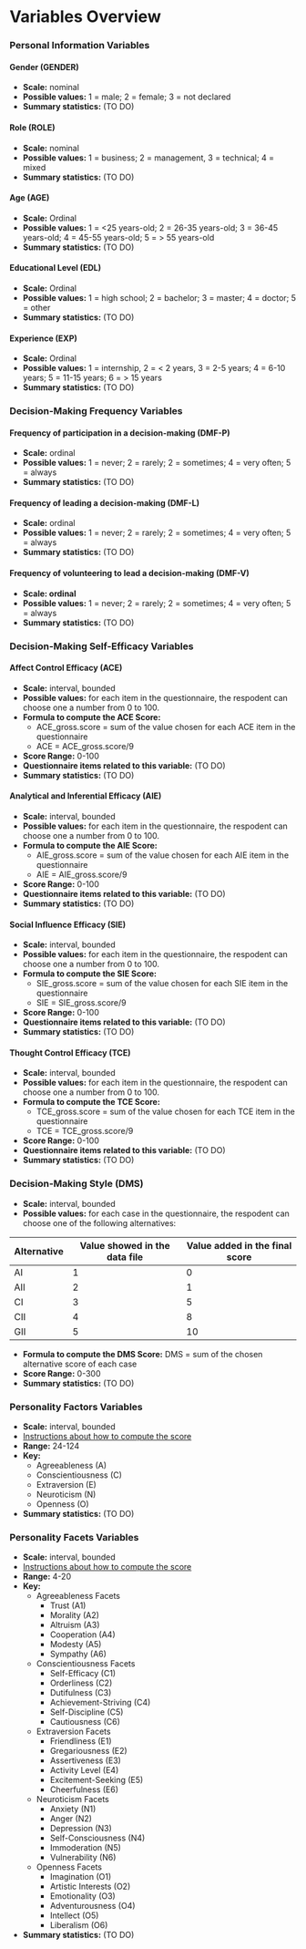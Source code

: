 # Variables Overview

### Personal Information Variables
#### Gender (GENDER)
* **Scale:** nominal
* **Possible values:** 1 = male; 2 = female; 3 = not declared 
* **Summary statistics:** (TO DO)

#### Role (ROLE)
* **Scale:** nominal
* **Possible values:** 1 = business; 2 = management, 3 = technical; 4 = mixed 
* **Summary statistics:** (TO DO)

#### Age (AGE)
* **Scale:** Ordinal
* **Possible values:** 1 = <25 years-old; 2 = 26-35 years-old; 3 = 36-45 years-old; 4 = 45-55 years-old; 5 = > 55 years-old 
* **Summary statistics:** (TO DO)

#### Educational Level (EDL)
* **Scale:** Ordinal
* **Possible values:** 1 = high school; 2 = bachelor; 3 = master; 4 = doctor; 5 = other
* **Summary statistics:** (TO DO)

#### Experience (EXP)
* **Scale:** Ordinal
* **Possible values:** 1 = internship, 2 = < 2 years, 3 = 2-5 years; 4 = 6-10 years; 5 = 11-15 years; 6 = > 15 years
* **Summary statistics:** (TO DO)

### Decision-Making Frequency Variables
#### Frequency of participation in a decision-making (DMF-P)
* **Scale:** ordinal
* **Possible values:**  1 = never; 2 = rarely; 2 = sometimes; 4 = very often; 5 = always
* **Summary statistics:** (TO DO)

#### Frequency of leading a decision-making (DMF-L)
* **Scale:** ordinal
* **Possible values:**  1 = never; 2 = rarely; 2 = sometimes; 4 = very often; 5 = always
* **Summary statistics:** (TO DO)

#### Frequency of volunteering to lead a  decision-making (DMF-V)
* **Scale: ordinal**
* **Possible values:**  1 = never; 2 = rarely; 2 = sometimes; 4 = very often; 5 = always
* **Summary statistics:** (TO DO)

### Decision-Making Self-Efficacy Variables
#### Affect Control Efficacy (ACE)
* **Scale:** interval, bounded
* **Possible values:** for each item in the questionnaire, the respodent can choose one a number from 0 to 100.
* **Formula to compute the ACE Score:** 
  * ACE_gross.score = sum of the value chosen for each ACE item in the questionnaire
  * ACE = ACE_gross.score/9
* **Score Range:** 0-100
* **Questionnaire items related to this variable:** (TO DO)
* **Summary statistics:** (TO DO)

#### Analytical and Inferential Efficacy (AIE)
* **Scale:** interval, bounded
* **Possible values:** for each item in the questionnaire, the respodent can choose one a number from 0 to 100.
* **Formula to compute the AIE Score:**
  * AIE_gross.score = sum of the value chosen for each AIE item in the questionnaire
  * AIE = AIE_gross.score/9
* **Score Range:** 0-100
* **Questionnaire items related to this variable:** (TO DO)
* **Summary statistics:** (TO DO)

#### Social Influence Efficacy (SIE)
* **Scale:** interval, bounded
* **Possible values:** for each item in the questionnaire, the respodent can choose one a number from 0 to 100.
* **Formula to compute the SIE Score:**
  * SIE_gross.score = sum of the value chosen for each SIE item in the questionnaire
  * SIE = SIE_gross.score/9
* **Score Range:** 0-100
* **Questionnaire items related to this variable:** (TO DO)
* **Summary statistics:** (TO DO)

#### Thought Control Efficacy (TCE)
* **Scale:** interval, bounded
* **Possible values:** for each item in the questionnaire, the respodent can choose one a number from 0 to 100.
* **Formula to compute the TCE Score:**
  * TCE_gross.score = sum of the value chosen for each TCE item in the questionnaire
  * TCE = TCE_gross.score/9
* **Score Range:** 0-100
* **Questionnaire items related to this variable:** (TO DO)
* **Summary statistics:** (TO DO)

### Decision-Making Style (DMS)
* **Scale:** interval, bounded
* **Possible values:** for each case in the questionnaire, the respodent can choose one of the following alternatives: 

Alternative | Value showed in the data file | Value added in the final score
----------- |------------------------------ |-------------------------------
AI  | 1 | 0
AII | 2 | 1
CI  | 3 | 5
CII | 4 | 8
GII | 5 | 10

* **Formula to compute the DMS Score:** DMS = sum of the chosen alternative score of each case
* **Score Range:** 0-300
* **Summary statistics:** (TO DO)

### Personality Factors Variables
* **Scale:** interval, bounded
* [Instructions about how to compute the score](https://ipip.ori.org/newScoringInstructions.htm)
* **Range:** 24-124
* **Key:**
  * Agreeableness (A)
  * Conscientiousness (C)
  * Extraversion (E)
  * Neuroticism (N)
  * Openness (O)
* **Summary statistics:** (TO DO)


### Personality Facets Variables
* **Scale:** interval, bounded
* [Instructions about how to compute the score](https://ipip.ori.org/newScoringInstructions.htm)
* **Range:** 4-20
* **Key:**
  * Agreeableness Facets 
    * Trust (A1)
    * Morality (A2)
    * Altruism (A3)
    * Cooperation (A4)
    * Modesty (A5)
    * Sympathy (A6)
  * Conscientiousness Facets
    * Self-Efficacy (C1)
    * Orderliness (C2)
    * Dutifulness (C3)
    * Achievement-Striving (C4)
    * Self-Discipline (C5)
    * Cautiousness (C6)
  * Extraversion Facets
    * Friendliness (E1)
    * Gregariousness (E2)
    * Assertiveness (E3)
    * Activity Level (E4)
    * Excitement-Seeking (E5)
    * Cheerfulness (E6)
  * Neuroticism Facets
    * Anxiety (N1)
    * Anger (N2)
    * Depression (N3)
    * Self-Consciousness (N4)
    * Immoderation (N5)
    * Vulnerability (N6)
  * Openness Facets
    * Imagination (O1)
    * Artistic Interests (O2)
    * Emotionality (O3)
    * Adventurousness (O4)
    * Intellect (O5)
    * Liberalism (O6)
* **Summary statistics:** (TO DO)
